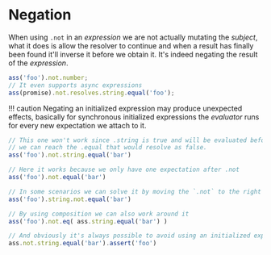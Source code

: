 # Negation

When using `.not` in an *expression* we are not actually mutating the *subject*,
what it does is allow the resolver to continue and when a result has finally been
found it'll inverse it before we obtain it. It's indeed negating the result of the
*expression*.

```js
ass('foo').not.number;
// It even supports async expressions
ass(promise).not.resolves.string.equal('foo');
```

!!! caution
    Negating an initialized expression may produce unexpected effects, basically
    for synchronous initialized expressions the *evaluator* runs for every new
    expectation we attach to it.

```js
// This one won't work since .string is true and will be evaluated before
// we can reach the .equal that would resolve as false.
ass('foo').not.string.equal('bar')

// Here it works because we only have one expectation after .not
ass('foo').not.equal('bar')

// In some scenarios we can solve it by moving the `.not` to the right
ass('foo').string.not.equal('bar')

// By using composition we can also work around it
ass('foo').not.eq( ass.string.equal('bar') )

// And obviously it's always possible to avoid using an initialized expression
ass.not.string.equal('bar').assert('foo')
```
